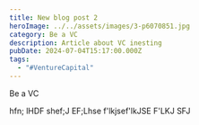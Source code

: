 ```yaml
---
title: New blog post 2
heroImage: ../../assets/images/3-p6070851.jpg
category: Be a VC
description: Article about VC inesting
pubDate: 2024-07-04T15:17:00.000Z
tags:
  - "#VentureCapital"
---
```

Be a VC

hfn; lHDF shef;J EF;Lhse f'lkjsef'lkJSE F'LKJ SFJ

